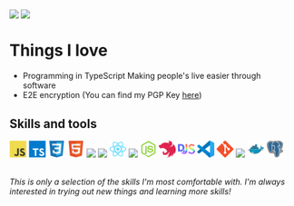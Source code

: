 <picture>
   <source media="(prefers-color-scheme: dark)"
      srcset="https://github-readme-stats.vercel.app/api?username=hoersamu&count_private=true&show_icons=true&include_all_commits=true&hide_border=true&hide_title=true&theme=github_dark">
   <img align="center"
      src="https://github-readme-stats.vercel.app/api?username=hoersamu&count_private=true&show_icons=true&include_all_commits=true&hide_border=true&hide_title=true&theme=github_light">
</picture>
<picture>
   <source media="(prefers-color-scheme: dark)"
      srcset="https://github-readme-stats.vercel.app/api/top-langs/?username=hoersamu&langs_count=3&hide_title=true&hide_border=true&theme=github_dark">
   <img align="center"
      src="https://github-readme-stats.vercel.app/api/top-langs/?username=hoersamu&langs_count=3&hide_title=true&hide_border=true&theme=github_light">
</picture>

# Things I love

- Programming in TypeScript
Making people's live easier through software
- E2E encryption (You can find my PGP Key [here](https://cdn.hoera.dev/gpg/samuel@hoera.dev.gpg))

## Skills and tools

<div display="flex">
<code><a href="https://developer.mozilla.org/docs/Web/JavaScript" title="JavaScript" referrerPolicy="no-referrer" target="_blank"><img height="30" src="https://raw.githubusercontent.com/devicons/devicon/master/icons/javascript/javascript-original.svg" /></a></code>
<code><a href="https://www.typescriptlang.org/" title="TypeScript" referrerPolicy="no-referrer" target="_blank"><img height="30" src="https://raw.githubusercontent.com/devicons/devicon/master/icons/typescript/typescript-original.svg" /></a></code>
<code><a href="https://developer.mozilla.org/docs/Web/CSS" title="CSS & SASS" referrerPolicy="no-referrer" target="_blank"><img height="30" src="https://raw.githubusercontent.com/devicons/devicon/master/icons/css3/css3-original.svg" /></a></code>
<code><a href="https://developer.mozilla.org/docs/Glossary/HTML5" title="HTML" referrerPolicy="no-referrer" target="_blank"><img height="30" src="https://raw.githubusercontent.com/devicons/devicon/master/icons/html5/html5-original.svg" /></a></code>
<code><a href="https://vuejs.org/" title="Vue.js" referrerPolicy="no-referrer" target="_blank"><img height="30" src="https://raw.githubusercontent.com/vuejs/docs/36f2cff5fd0701384da1df57c12cbd6500fc12af/src/public/logo.svg"/></a></code>
<code><a href="https://nuxt.com/" title="Nuxt" referrerPolicy="no-referrer" target="_blank"><img height="30" src="https://nuxt.com/assets/design-kit/logo/icon-green.svg"/></a></code>
<code><a href="https://reactjs.org/" title="React" referrerPolicy="no-referrer" target="_blank"><img height="30" src="https://raw.githubusercontent.com/devicons/devicon/master/icons/react/react-original.svg" /></a></code>
<code><a href="https://nextjs.org/" title="Next.js" referrerPolicy="no-referrer" target="_blank"><picture><source media="(prefers-color-scheme: dark)" srcset="https://user-images.githubusercontent.com/14295796/186384811-f0aa54f4-1c67-4270-94e4-1ec8addcbb23.svg"><img height="30" src="https://user-images.githubusercontent.com/14295796/186382525-cd884a0b-0431-47d7-87be-efadfc13bf67.svg"></picture></a></code>
<code><a href="https://nodejs.org/" title="Node.js" referrerPolicy="no-referrer" target="_blank"><img height="30" src="https://raw.githubusercontent.com/devicons/devicon/master/icons/nodejs/nodejs-original.svg" /></a></code>
<code><a href="https://nestjs.com/" title="Nest.js" referrerPolicy="no-referrer" target="_blank"><img height="30" src="https://raw.githubusercontent.com/devicons/devicon/master/icons/nestjs/nestjs-plain.svg" /></a></code>
<code><a href="https://discord.js.org/" title="Discord.js" referrerPolicy="no-referrer" target="_blank"><img height="30" src="https://raw.githubusercontent.com/devicons/devicon/master/icons/discordjs/discordjs-original.svg" /></a></code>
<code><a href="https://code.visualstudio.com/" title="Visual Studio Code" referrerPolicy="no-referrer" target="_blank"><img height="30" src="https://raw.githubusercontent.com/devicons/devicon/master/icons/vscode/vscode-original.svg" /></a></code>
<code><a href="https://git-scm.com/" title="Git" referrerPolicy="no-referrer" target="_blank"><img height="30" src="https://raw.githubusercontent.com/devicons/devicon/master/icons/git/git-plain.svg" /></a></code>
<code><a href="https://github.com/" title="GitHub" referrerPolicy="no-referrer" target="_blank"><picture><source media="(prefers-color-scheme: dark)" srcset="https://user-images.githubusercontent.com/14295796/186387264-69660e5f-ff4f-43d6-90f6-c6b9f7abe2d8.svg"><img height="30" src="https://user-images.githubusercontent.com/14295796/186387042-ca54395f-0809-41ec-81bc-d52cd709aba8.svg"></picture></a></code>
<code><a href="https://www.docker.com/" title="Docker" referrerPolicy="no-referrer" target="_blank"><img height="30" src="https://raw.githubusercontent.com/devicons/devicon/master/icons/docker/docker-original.svg" /></a></code>
<code><a href="https://www.postgresql.org/" title="PostgreSQL" referrerPolicy="no-referrer" target="_blank"><img height="30" src="https://raw.githubusercontent.com/devicons/devicon/master/icons/postgresql/postgresql-original.svg" /></a></code>
</div>
<br/>

  _This is only a selection of the skills I'm most comfortable with. I'm always interested in trying out new things and learning more skills!_
